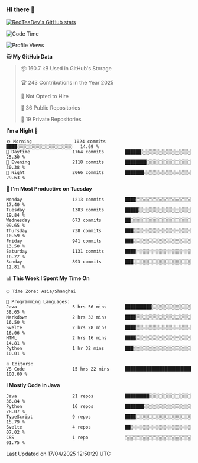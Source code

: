 ### Hi there 👋

<!--
**RedTeaDev/RedTeaDev** is a ✨ _special_ ✨ repository because its `README.md` (this file) appears on your GitHub profile.

Here are some ideas to get you started:

- 🔭 I’m currently working on ...
- 🌱 I’m currently learning ...
- 👯 I’m looking to collaborate on ...
- 🤔 I’m looking for help with ...
- 💬 Ask me about ...
- 📫 How to reach me: ...
- 😄 Pronouns: ...
- ⚡ Fun fact: ...
-->

<!--
[![wakatime](https://wakatime.com/badge/user/6b101ed0-04c0-4490-9283-eb61f2efff96.svg)](https://wakatime.com/@6b101ed0-04c0-4490-9283-eb61f2efff96)
!-->

[![RedTeaDev's GitHub stats](https://github-readme-stats.vercel.app/api?username=RedTeaDev\&include_all_commits=true)](https://github.com/anuraghazra/github-readme-stats)
<!--
[![willianrod's wakatime stats](https://github-readme-stats.vercel.app/api/wakatime?username=RedTeaDev)](https://github.com/anuraghazra/github-readme-stats)
!-->
<!--START_SECTION:waka-->
![Code Time](http://img.shields.io/badge/Code%20Time-3%2C127%20hrs%2039%20mins-blue)

![Profile Views](http://img.shields.io/badge/Profile%20Views-1-blue)

**🐱 My GitHub Data** 

> 📦 160.7 kB Used in GitHub's Storage 
 > 
> 🏆 243 Contributions in the Year 2025
 > 
> 🚫 Not Opted to Hire
 > 
> 📜 36 Public Repositories 
 > 
> 🔑 19 Private Repositories 
 > 
**I'm a Night 🦉** 

```text
🌞 Morning                1024 commits        ████░░░░░░░░░░░░░░░░░░░░░   14.69 % 
🌆 Daytime                1764 commits        ██████░░░░░░░░░░░░░░░░░░░   25.30 % 
🌃 Evening                2118 commits        ████████░░░░░░░░░░░░░░░░░   30.38 % 
🌙 Night                  2066 commits        ███████░░░░░░░░░░░░░░░░░░   29.63 % 
```
📅 **I'm Most Productive on Tuesday** 

```text
Monday                   1213 commits        ████░░░░░░░░░░░░░░░░░░░░░   17.40 % 
Tuesday                  1383 commits        █████░░░░░░░░░░░░░░░░░░░░   19.84 % 
Wednesday                673 commits         ██░░░░░░░░░░░░░░░░░░░░░░░   09.65 % 
Thursday                 738 commits         ███░░░░░░░░░░░░░░░░░░░░░░   10.59 % 
Friday                   941 commits         ███░░░░░░░░░░░░░░░░░░░░░░   13.50 % 
Saturday                 1131 commits        ████░░░░░░░░░░░░░░░░░░░░░   16.22 % 
Sunday                   893 commits         ███░░░░░░░░░░░░░░░░░░░░░░   12.81 % 
```


📊 **This Week I Spent My Time On** 

```text
🕑︎ Time Zone: Asia/Shanghai

💬 Programming Languages: 
Java                     5 hrs 56 mins       ██████████░░░░░░░░░░░░░░░   38.65 % 
Markdown                 2 hrs 32 mins       ████░░░░░░░░░░░░░░░░░░░░░   16.50 % 
Svelte                   2 hrs 28 mins       ████░░░░░░░░░░░░░░░░░░░░░   16.06 % 
HTML                     2 hrs 16 mins       ████░░░░░░░░░░░░░░░░░░░░░   14.81 % 
Python                   1 hr 32 mins        ███░░░░░░░░░░░░░░░░░░░░░░   10.01 % 

🔥 Editors: 
VS Code                  15 hrs 22 mins      █████████████████████████   100.00 % 
```

**I Mostly Code in Java** 

```text
Java                     21 repos            █████████░░░░░░░░░░░░░░░░   36.84 % 
Python                   16 repos            ███████░░░░░░░░░░░░░░░░░░   28.07 % 
TypeScript               9 repos             ████░░░░░░░░░░░░░░░░░░░░░   15.79 % 
Svelte                   4 repos             ██░░░░░░░░░░░░░░░░░░░░░░░   07.02 % 
CSS                      1 repo              ░░░░░░░░░░░░░░░░░░░░░░░░░   01.75 % 
```




 Last Updated on 17/04/2025 12:50:29 UTC
<!--END_SECTION:waka-->


